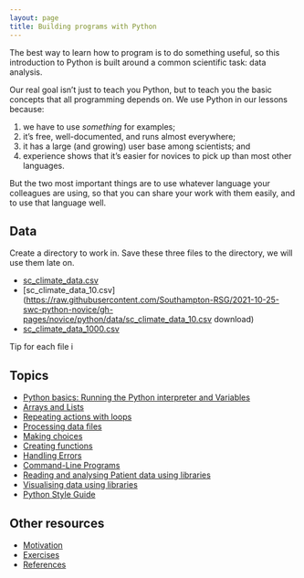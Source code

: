 ```yaml
---
layout: page
title: Building programs with Python
---
```


The best way to learn how to program is to do something useful, so this introduction to Python is built around a common scientific task: data analysis.

Our real goal isn’t just to teach you Python, but to teach you the basic concepts that all programming depends on. We use Python in our lessons because:

1. we have to use *something* for examples;
2. it’s free, well-documented, and runs almost everywhere;
3. it has a large (and growing) user base among scientists; and
4. experience shows that it’s easier for novices to pick up than most other languages.

But the two most important things are to use whatever language your colleagues are using, so that you can share your work with them easily, and to use that language well.

## Data
Create a directory to work in. Save these three files to the directory, we will use them late on.
* [sc_climate_data.csv](https://raw.githubusercontent.com/Southampton-RSG/2021-10-25-swc-python-novice/gh-pages/novice/python/data/sc_climate_data.csv)
* [sc_climate_data_10.csv](https://raw.githubusercontent.com/Southampton-RSG/2021-10-25-swc-python-novice/gh-pages/novice/python/data/sc_climate_data_10.csv download)
* [sc_climate_data_1000.csv](https://raw.githubusercontent.com/Southampton-RSG/2021-10-25-swc-python-novice/gh-pages/novice/python/data/sc_climate_data_1000.csv)

Tip for each file i

## Topics

*  [Python basics: Running the Python interpreter and Variables](01-basic.html)
*  [Arrays and Lists](02-lists.html)
*  [Repeating actions with loops](03-loops.html)
*  [Processing data files](04-files.html)
*  [Making choices](05-cond.html)
*  [Creating functions](06-functions.html)
*  [Handling Errors](07-errors.html)
*  [Command-Line Programs](08-cmdline.html)
*  [Reading and analysing Patient data using libraries](09-numpy.html)
*  [Visualising data using libraries](10-matplotlib.html)
*  [Python Style Guide](11-Python-style-guide.html)

## Other resources

*  [Motivation](motivation.html)
*  [Exercises](Challenges.html)
*  [References](../../reference.html)

